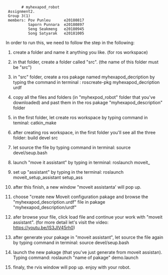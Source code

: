            # myhexapod_robot
     Assignment2.
     Group 3(1)
     members: Pov Punleu      e20180817
              Saporn Punnara  e20180897
              Seng Seakmeng   e20180945
              Song Satyarak   e20181005
In order to run this, we need to follow the step in the following:
  1. create a folder and name it anything you like. (for ros workspace)
  2. in that folder, create a folder called "src". (the name of this folder must be "src")
  3. in "src" folder, create a ros pakage named myhexapod_decription by typing the command in terminal : roscreate-pkg myhexapod_decription urdf
  4. copy all the files and folders (in "myhexpod_robot" folder that you've downloaded) and past them in the ros pakage "myhexapod_description" folder
  5. in the first folder, let create ros workspace by typing command in teminal: catkin_make
  6. after creating ros workspace, in the first folder you'll see all the three folder: build devel src
  
  7. let source the file by typing command in terminal: source devel/seup.bash
  8. launch "move it assistant" by typing in terminal: roslaunch moveit_
  9. set up "assistant" by typing in the terminal: roslaunch moveit_setup_assistant setup_ass
  10. after this finish, a new window "moveit assistanta' will pop up.
  11. choose "create new Moveit configuration pakage and browse the "myhexapod_description.urdf" file in pakage "myhexapod_description/urdf"
  12. afer browse your file, click load file and continue your work with "moveit assistant". (for more detail let's visit the video: https://youtu.be/IS3JIV45rh0)
  13. after generate your pakage in "moveit assistant", let source the file again by typing command in terminal: source devel/seup.bash
  14. launch the new pakage (that you've just generate from moveit assistan). Typing command: roslaunch "name of pakage" demo.launch
  15. finaly, the rvis window will pop up. enjoy with your robot.

